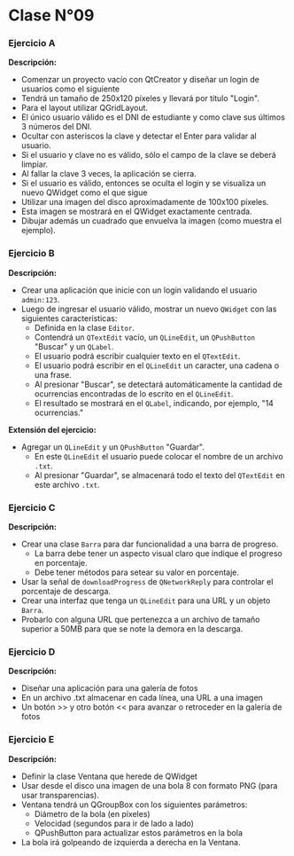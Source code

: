 # Clase N°09

### Ejercicio A
**Descripción:**
- Comenzar un proyecto vacío con QtCreator y diseñar un login de usuarios como el siguiente
- Tendrá un tamaño de 250x120 píxeles y llevará por título "Login".
- Para el layout utilizar QGridLayout.
- El único usuario válido es el DNI de estudiante y como clave sus últimos 3 números del DNI.
- Ocultar con asteriscos la clave y detectar el Enter para validar al usuario.
- Si el usuario y clave no es válido, sólo el campo de la clave se deberá limpiar.
- Al fallar la clave 3 veces, la aplicación se cierra.
- Si el usuario es válido, entonces se oculta el login y se visualiza un nuevo QWidget como el que sigue
- Utilizar una imagen del disco aproximadamente de 100x100 píxeles.
- Esta imagen se mostrará en el QWidget exactamente centrada.
- Dibujar además un cuadrado que envuelva la imagen (como muestra el ejemplo).

### Ejercicio B
**Descripción:**
- Crear una aplicación que inicie con un login validando el usuario `admin:123`.
- Luego de ingresar el usuario válido, mostrar un nuevo `QWidget` con las siguientes características:
  - Definida en la clase `Editor`.
  - Contendrá un `QTextEdit` vacío, un `QLineEdit`, un `QPushButton` "Buscar" y un `QLabel`.
  - El usuario podrá escribir cualquier texto en el `QTextEdit`.
  - El usuario podrá escribir en el `QLineEdit` un caracter, una cadena o una frase.
  - Al presionar "Buscar", se detectará automáticamente la cantidad de ocurrencias encontradas de lo escrito en el `QLineEdit`.
  - El resultado se mostrará en el `QLabel`, indicando, por ejemplo, "14 ocurrencias."

**Extensión del ejercicio:**
- Agregar un `QLineEdit` y un `QPushButton` "Guardar".
  - En este `QLineEdit` el usuario puede colocar el nombre de un archivo `.txt`.
  - Al presionar "Guardar", se almacenará todo el texto del `QTextEdit` en este archivo `.txt`.

### Ejercicio C
**Descripción:**
- Crear una clase `Barra` para dar funcionalidad a una barra de progreso.
  - La barra debe tener un aspecto visual claro que indique el progreso en porcentaje.
  - Debe tener métodos para setear su valor en porcentaje.
- Usar la señal de `downloadProgress` de `QNetworkReply` para controlar el porcentaje de descarga.
- Crear una interfaz que tenga un `QLineEdit` para una URL y un objeto `Barra`.
- Probarlo con alguna URL que pertenezca a un archivo de tamaño superior a 50MB para que se note la demora en la descarga.

### Ejercicio D
**Descripción:**
- Diseñar una aplicación para una galería de fotos
- En un archivo .txt almacenar en cada línea, una URL a una imagen
- Un botón >> y otro botón << para avanzar o retroceder en la galería de fotos

### Ejercicio E
**Descripción:**
- Definir la clase Ventana que herede de QWidget
- Usar desde el disco una imagen de una bola 8 con formato PNG (para usar transparencias).
- Ventana tendrá un QGroupBox con los siguientes parámetros:
  - Diámetro de la bola (en píxeles)
  - Velocidad (segundos para ir de lado a lado)
  - QPushButton para actualizar estos parámetros en la bola
- La bola irá golpeando de izquierda a derecha en la Ventana.